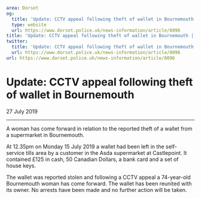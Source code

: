 ```yaml
area: Dorset
og:
  title: 'Update: CCTV appeal following theft of wallet in Bournemouth'
  type: website
  url: https://www.dorset.police.uk/news-information/article/8096
title: 'Update: CCTV appeal following theft of wallet in Bournemouth |'
twitter:
  title: 'Update: CCTV appeal following theft of wallet in Bournemouth'
  url: https://www.dorset.police.uk/news-information/article/8096
url: https://www.dorset.police.uk/news-information/article/8096
```

# Update: CCTV appeal following theft of wallet in Bournemouth

27 July 2019

* * *

A woman has come forward in relation to the reported theft of a wallet from a supermarket in Bournemouth.

At 12.35pm on Monday 15 July 2019 a wallet had been left in the self-service tills area by a customer in the Asda supermarket at Castlepoint. It contained £125 in cash, 50 Canadian Dollars, a bank card and a set of house keys.

The wallet was reported stolen and following a CCTV appeal a 74-year-old Bournemouth woman has come forward. The wallet has been reunited with its owner. No arrests have been made and no further action will be taken.
